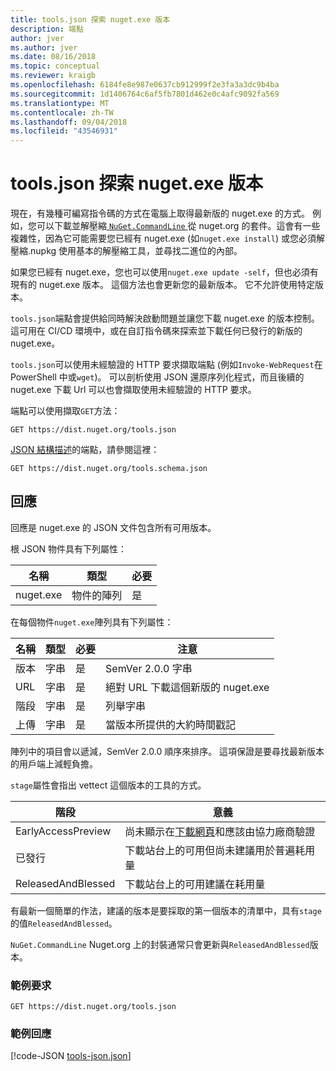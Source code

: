 ```yaml
---
title: tools.json 探索 nuget.exe 版本
description: 端點
author: jver
ms.author: jver
ms.date: 08/16/2018
ms.topic: conceptual
ms.reviewer: kraigb
ms.openlocfilehash: 6184fe8e987e0637cb912999f2e3fa3a3dc9b4ba
ms.sourcegitcommit: 1d1406764c6af5fb7801d462e0c4afc9092fa569
ms.translationtype: MT
ms.contentlocale: zh-TW
ms.lasthandoff: 09/04/2018
ms.locfileid: "43546931"
---
```

# <a name="toolsjson-for-discovering-nugetexe-versions"></a>tools.json 探索 nuget.exe 版本

現在，有幾種可編寫指令碼的方式在電腦上取得最新版的 nuget.exe 的方式。 例如，您可以下載並解壓縮[ `NuGet.CommandLine` ](https://www.nuget.org/packages/NuGet.CommandLine/)從 nuget.org 的套件。這會有一些複雜性，因為它可能需要您已經有 nuget.exe (如`nuget.exe install`) 或您必須解壓縮.nupkg 使用基本的解壓縮工具，並尋找二進位的內部。

如果您已經有 nuget.exe，您也可以使用`nuget.exe update -self`，但也必須有現有的 nuget.exe 版本。 這個方法也會更新您的最新版本。 它不允許使用特定版本。

`tools.json`端點會提供給同時解決啟動問題並讓您下載 nuget.exe 的版本控制。 這可用在 CI/CD 環境中，或在自訂指令碼來探索並下載任何已發行的新版的 nuget.exe。

`tools.json`可以使用未經驗證的 HTTP 要求擷取端點 (例如`Invoke-WebRequest`在 PowerShell 中或`wget`)。 可以剖析使用 JSON 還原序列化程式，而且後續的 nuget.exe 下載 Url 可以也會擷取使用未經驗證的 HTTP 要求。

端點可以使用擷取`GET`方法：

    GET https://dist.nuget.org/tools.json

[JSON 結構描述](http://json-schema.org/)的端點，請參閱這裡：

    GET https://dist.nuget.org/tools.schema.json

## <a name="response"></a>回應

回應是 nuget.exe 的 JSON 文件包含所有可用版本。

根 JSON 物件具有下列屬性：

名稱      | 類型             | 必要
--------- | ---------------- | --------
nuget.exe | 物件的陣列 | 是

在每個物件`nuget.exe`陣列具有下列屬性：

名稱     | 類型   | 必要 | 注意
-------- | ------ | -------- | -----
版本  | 字串 | 是      | SemVer 2.0.0 字串
URL      | 字串 | 是      | 絕對 URL 下載這個新版的 nuget.exe
階段    | 字串 | 是      | 列舉字串
上傳 | 字串 | 是      | 當版本所提供的大約時間戳記

陣列中的項目會以遞減，SemVer 2.0.0 順序來排序。 這項保證是要尋找最新版本的用戶端上減輕負擔。 

`stage`屬性會指出 vettect 這個版本的工具的方式。 

階段              | 意義
------------------ | ------
EarlyAccessPreview | 尚未顯示在[下載網頁](https://www.nuget.org/downloads)和應該由協力廠商驗證
已發行           | 下載站台上的可用但尚未建議用於普遍耗用量
ReleasedAndBlessed | 下載站台上的可用建議在耗用量

有最新一個簡單的作法，建議的版本是要採取的第一個版本的清單中，具有`stage`的值`ReleasedAndBlessed`。

`NuGet.CommandLine` Nuget.org 上的封裝通常只會更新與`ReleasedAndBlessed`版本。

### <a name="sample-request"></a>範例要求

    GET https://dist.nuget.org/tools.json

### <a name="sample-response"></a>範例回應

[!code-JSON [tools-json.json](./_data/tools-json.json)]

